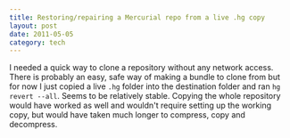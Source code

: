 ```yaml
---
title: Restoring/repairing a Mercurial repo from a live .hg copy
layout: post
date: 2011-05-05
category: tech
---
```


I needed a quick way to clone a repository without any network access. There is probably an easy, safe way of making a bundle to clone from but for now I just copied a live `.hg` folder into the destination folder and ran `hg revert --all`. Seems to be relatively stable. Copying the whole repository would have worked as well and wouldn't require setting up the working copy, but would have taken much longer to compress, copy and decompress.
